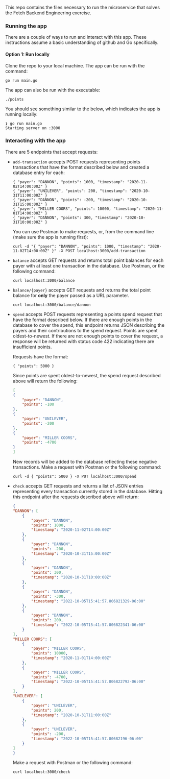 This repo contains the files necessary to run the microservice that solves the Fetch Backend Engineering exercise.

### Running the app
There are a couple of ways to run and interact with this app. These instructions assume a basic understanding of github and Go specifically.

#### Option 1: Run locally
Clone the repo to your local machine. The app can be run with the command:

```console
go run main.go
```

The app can also be run with the executable:

```console
./points
```

You should see something similar to the below, which indicates the app is running locally:
```console
❯ go run main.go
Starting server on :3000
```

### Interacting with the app
There are 5 endpoints that accept requests:
- `add-transaction` accepts POST requests representing points transactions that have the format described below and created a database entry for each:
    ```
    { "payer": "DANNON", "points": 1000, "timestamp": "2020-11-02T14:00:00Z" }
    { "payer": "UNILEVER", "points": 200, "timestamp": "2020-10-31T11:00:00Z" }
    { "payer": "DANNON", "points": -200, "timestamp": "2020-10-31T15:00:00Z" }
    { "payer": "MILLER COORS", "points": 10000, "timestamp": "2020-11-01T14:00:00Z" }
    { "payer": "DANNON", "points": 300, "timestamp": "2020-10-31T10:00:00Z" }
    ```
    You can use Postman to make requests, or, from the command line (make sure the app is running first):

    ```console
    curl -d "{ "payer": "DANNON", "points": 1000, "timestamp": "2020-11-02T14:00:00Z" }" -X POST localhost:3000/add-transaction
    ```
- `balance` accepts GET requests and returns total point balances for each payer with at least one transaction in the database. Use Postman, or the following command:
    ```console
    curl localhost:3000/balance
    ```
- `balance/{payer}` accepts GET requests and returns the total point balance for **only** the payer passed as a URL parameter.
    ```console
    curl localhost:3000/balance/dannon
    ```
- `spend` accepts POST requests representing a points spend request that have the format described below. If there are enough points in the database to cover the spend, this endpoint returns JSON describing the payers and their contributions to the spend request. Points are spent oldest-to-newest. If there are not enough points to cover the request, a response will be returned with status code 422 indicating there are insufficient points.

    Requests have the format:
    ```
    { "points": 5000 }
    ```
    Since points are spent oldest-to-newest, the spend request described above will return the following:

    ```json
    [
    {
        "payer": "DANNON",
        "points": -100
    },
    {
        "payer": "UNILEVER",
        "points": -200
    },
    {
        "payer": "MILLER COORS",
        "points": -4700
    }
    ]
    ```
    New records will be added to the database reflecting these negative transactions.
    Make a request with Postman or the following command:
    ```console
    curl -d { "points": 5000 } -X PUT localhost:3000/spend
    ```
- `check` accepts GET requests and returns a list of JSON entries representing every transaction currently stored in the database. Hitting this endpoint after the requests described above will return:
    ```json
  {
    "DANNON": [
        {
            "payer": "DANNON",
            "points": 1000,
            "timestamp": "2020-11-02T14:00:00Z"
        },
        {
            "payer": "DANNON",
            "points": -200,
            "timestamp": "2020-10-31T15:00:00Z"
        },
        {
            "payer": "DANNON",
            "points": 300,
            "timestamp": "2020-10-31T10:00:00Z"
        },
        {
            "payer": "DANNON",
            "points": -300,
            "timestamp": "2022-10-05T15:41:57.806821329-06:00"
        },
        {
            "payer": "DANNON",
            "points": 200,
            "timestamp": "2022-10-05T15:41:57.806822341-06:00"
        }
    ],
    "MILLER COORS": [
        {
            "payer": "MILLER COORS",
            "points": 10000,
            "timestamp": "2020-11-01T14:00:00Z"
        },
        {
            "payer": "MILLER COORS",
            "points": -4700,
            "timestamp": "2022-10-05T15:41:57.806822792-06:00"
        }
    ],
    "UNILEVER": [
        {
            "payer": "UNILEVER",
            "points": 200,
            "timestamp": "2020-10-31T11:00:00Z"
        },
        {
            "payer": "UNILEVER",
            "points": -200,
            "timestamp": "2022-10-05T15:41:57.80682196-06:00"
        }
    ]
  }
    ```
    Make a request with Postman or the following command:
    ```console
    curl localhost:3000/check
    ```

